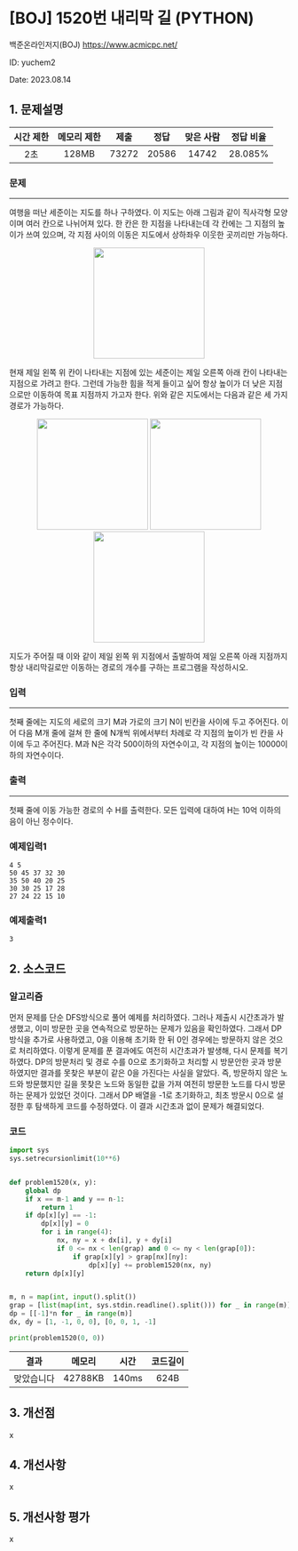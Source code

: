# [BOJ] 1520번 내리막 길 (PYTHON)
백준온라인저지(BOJ) https://www.acmicpc.net/

ID: yuchem2

Date: 2023.08.14
## 1. 문제설명
| 시간 제한 | 메모리 제한 | 제출  | 정답 | 맞은 사람 | 정답 비율 |
| :---: | :---: | :---: | :---: | :---: | :---: |
| 2초 | 128MB | 73272 | 20586 | 14742 | 28.085% |

### 문제
---
여행을 떠난 세준이는 지도를 하나 구하였다. 이 지도는 아래 그림과 같이 직사각형 모양이며 여러 칸으로 나뉘어져 있다. 한 칸은 한 지점을 나타내는데 각 칸에는 그 지점의 높이가 쓰여 있으며, 각 지점 사이의 이동은 지도에서 상하좌우 이웃한 곳끼리만 가능하다.

<p align="center">
  <img src="https://github.com/yuchem2/Algorithm/assets/101711808/2932c410-ed8d-4e4f-a9bb-85b8100b48ca" width="200">
</p>



현재 제일 왼쪽 위 칸이 나타내는 지점에 있는 세준이는 제일 오른쪽 아래 칸이 나타내는 지점으로 가려고 한다. 그런데 가능한 힘을 적게 들이고 싶어 항상 높이가 더 낮은 지점으로만 이동하여 목표 지점까지 가고자 한다. 위와 같은 지도에서는 다음과 같은 세 가지 경로가 가능하다.
<p align="center">
  <img src="https://upload.acmicpc.net/917d0418-35db-4081-9f62-69a2cc78721e/-/preview/" width="200">
  <img src="https://upload.acmicpc.net/1ed5b78d-a4a1-49c0-8c23-12a12e2937e1/-/preview/" width="200">
  <img src="https://upload.acmicpc.net/e57e7ef0-cc56-4340-ba5f-b22af1789f63/-/preview/" width="200">
</p>



지도가 주어질 때 이와 같이 제일 왼쪽 위 지점에서 출발하여 제일 오른쪽 아래 지점까지 항상 내리막길로만 이동하는 경로의 개수를 구하는 프로그램을 작성하시오.
### 입력
---
첫째 줄에는 지도의 세로의 크기 M과 가로의 크기 N이 빈칸을 사이에 두고 주어진다. 이어 다음 M개 줄에 걸쳐 한 줄에 N개씩 위에서부터 차례로 각 지점의 높이가 빈 칸을 사이에 두고 주어진다. M과 N은 각각 500이하의 자연수이고, 각 지점의 높이는 10000이하의 자연수이다.

### 출력
---
첫째 줄에 이동 가능한 경로의 수 H를 출력한다. 모든 입력에 대하여 H는 10억 이하의 음이 아닌 정수이다.
### 예제입력1
```
4 5
50 45 37 32 30
35 50 40 20 25
30 30 25 17 28
27 24 22 15 10
```
### 예제출력1
```
3
```
## 2. 소스코드

### 알고리즘
먼저 문제를 단순 DFS방식으로 풀어 예제를 처리하였다. 그러나 제출시 시간초과가 발생했고, 이미 방문한 곳을 연속적으로 방문하는 문제가 있음을 확인하였다. 
그래서 DP 방식을 추가로 사용하였고, 0을 이용해 초기화 한 뒤 0인 경우에는 방문하지 않은 것으로 처리하였다. 
이렇게 문제를 푼 결과에도 여전히 시간초과가 발생해, 다시 문제를 복기하였다. 
DP의 방문처리 및 경로 수를 0으로 초기화하고 처리할 시 방문안한 곳과 방문하였지만 결과를 못찾은 부분이 같은 0을 가진다는 사실을 알았다. 
즉, 방문하지 않은 노드와 방문했지만 길을 못찾은 노드와 동일한 값을 가져 여전히 방문한 노드를 다시 방문하는 문제가 있었던 것이다. 
그래서 DP 배열을 -1로 초기화하고, 최초 방문시 0으로 설정한 후 탐색하게 코드를 수정하였다. 이 결과 시간초과 없이 문제가 해결되었다. 

### 코드
```Python
import sys
sys.setrecursionlimit(10**6)


def problem1520(x, y):
    global dp
    if x == m-1 and y == n-1:
        return 1
    if dp[x][y] == -1:
        dp[x][y] = 0
        for i in range(4):
            nx, ny = x + dx[i], y + dy[i]
            if 0 <= nx < len(grap) and 0 <= ny < len(grap[0]):
                if grap[x][y] > grap[nx][ny]:
                    dp[x][y] += problem1520(nx, ny)
    return dp[x][y]


m, n = map(int, input().split())
grap = [list(map(int, sys.stdin.readline().split())) for _ in range(m)]
dp = [[-1]*n for _ in range(m)]
dx, dy = [1, -1, 0, 0], [0, 0, 1, -1]

print(problem1520(0, 0))


```
| 결과 | 메모리 | 시간 | 코드길이 |
|:---:|:-----: | :---: | :----: |
| 맞았습니다 | 42788KB | 140ms | 624B |

## 3. 개선점
x
## 4. 개선사항
x
## 5. 개선사항 평가
x
